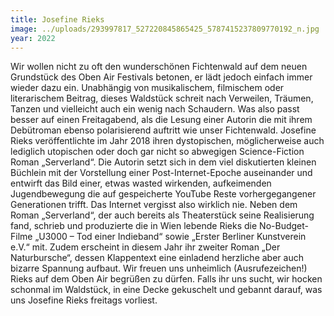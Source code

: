 ```yaml
---
title: Josefine Rieks
image: ../uploads/293997817_527220845865425_5787415237809770192_n.jpg
year: 2022
---
```

Wir wollen nicht zu oft den wunderschönen Fichtenwald auf dem neuen Grundstück des Oben Air Festivals betonen, er lädt jedoch einfach immer wieder dazu ein. Unabhängig von musikalischem, filmischem oder literarischem Beitrag, dieses Waldstück schreit nach Verweilen, Träumen, Tanzen und vielleicht auch ein wenig nach Schaudern. Was also passt besser auf einen Freitagabend, als die Lesung einer Autorin die mit ihrem Debütroman ebenso polarisierend auftritt wie unser Fichtenwald. Josefine Rieks veröffentlichte im Jahr 2018 ihren dystopischen, möglicherweise auch lediglich utopischen oder doch gar nicht so abwegigen Science-Fiction Roman „Serverland“. Die Autorin setzt sich in dem viel diskutierten kleinen Büchlein mit der Vorstellung einer Post-Internet-Epoche auseinander und entwirft das Bild einer, etwas wasted wirkenden, aufkeimenden Jugendbewegung die auf gespeicherte YouTube Reste vorhergegangener Generationen trifft. Das Internet vergisst also wirklich nie. Neben dem Roman „Serverland“, der auch bereits als Theaterstück seine Realisierung fand, schrieb und produzierte die in Wien lebende Rieks die No-Budget-Filme „U3000 – Tod einer Indieband“ sowie „Erster Berliner Kunstverein e.V.“ mit. Zudem erscheint in diesem Jahr ihr zweiter Roman „Der Naturbursche“, dessen Klappentext eine einladend herzliche aber auch bizarre Spannung aufbaut. Wir freuen uns unheimlich (Ausrufezeichen!) Rieks auf dem Oben Air begrüßen zu dürfen. Falls ihr uns sucht, wir hocken schonmal im Waldstück, in eine Decke gekuschelt und gebannt darauf, was uns Josefine Rieks freitags vorliest.